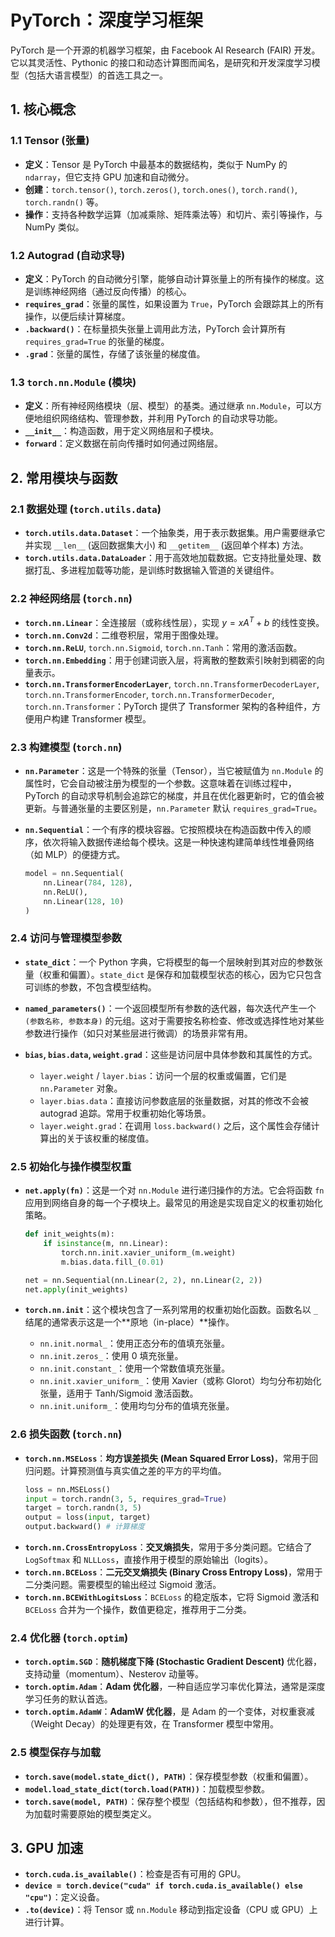 # PyTorch：深度学习框架

PyTorch 是一个开源的机器学习框架，由 Facebook AI Research (FAIR) 开发。它以其灵活性、Pythonic 的接口和动态计算图而闻名，是研究和开发深度学习模型（包括大语言模型）的首选工具之一。

## 1. 核心概念

### 1.1 Tensor (张量)

-   **定义**：Tensor 是 PyTorch 中最基本的数据结构，类似于 NumPy 的 `ndarray`，但它支持 GPU 加速和自动微分。
-   **创建**：`torch.tensor()`, `torch.zeros()`, `torch.ones()`, `torch.rand()`, `torch.randn()` 等。
-   **操作**：支持各种数学运算（加减乘除、矩阵乘法等）和切片、索引等操作，与 NumPy 类似。

### 1.2 Autograd (自动求导)

-   **定义**：PyTorch 的自动微分引擎，能够自动计算张量上的所有操作的梯度。这是训练神经网络（通过反向传播）的核心。
-   **`requires_grad`**：张量的属性，如果设置为 `True`，PyTorch 会跟踪其上的所有操作，以便后续计算梯度。
-   **`.backward()`**：在标量损失张量上调用此方法，PyTorch 会计算所有 `requires_grad=True` 的张量的梯度。
-   **`.grad`**：张量的属性，存储了该张量的梯度值。

### 1.3 `torch.nn.Module` (模块)

-   **定义**：所有神经网络模块（层、模型）的基类。通过继承 `nn.Module`，可以方便地组织网络结构、管理参数，并利用 PyTorch 的自动求导功能。
-   **`__init__`**：构造函数，用于定义网络层和子模块。
-   **`forward`**：定义数据在前向传播时如何通过网络层。

## 2. 常用模块与函数

### 2.1 数据处理 (`torch.utils.data`)

-   **`torch.utils.data.Dataset`**：一个抽象类，用于表示数据集。用户需要继承它并实现 `__len__` (返回数据集大小) 和 `__getitem__` (返回单个样本) 方法。
-   **`torch.utils.data.DataLoader`**：用于高效地加载数据。它支持批量处理、数据打乱、多进程加载等功能，是训练时数据输入管道的关键组件。

### 2.2 神经网络层 (`torch.nn`)

-   **`torch.nn.Linear`**：全连接层（或称线性层），实现 $y = xA^T + b$ 的线性变换。
-   **`torch.nn.Conv2d`**：二维卷积层，常用于图像处理。
-   **`torch.nn.ReLU`**, `torch.nn.Sigmoid`, `torch.nn.Tanh`：常用的激活函数。
-   **`torch.nn.Embedding`**：用于创建词嵌入层，将离散的整数索引映射到稠密的向量表示。
-   **`torch.nn.TransformerEncoderLayer`**, `torch.nn.TransformerDecoderLayer`, `torch.nn.TransformerEncoder`, `torch.nn.TransformerDecoder`, `torch.nn.Transformer`：PyTorch 提供了 Transformer 架构的各种组件，方便用户构建 Transformer 模型。

### 2.3 构建模型 (`torch.nn`)

-   **`nn.Parameter`**：这是一个特殊的张量（Tensor），当它被赋值为 `nn.Module` 的属性时，它会自动被注册为模型的一个参数。这意味着在训练过程中，PyTorch 的自动求导机制会追踪它的梯度，并且在优化器更新时，它的值会被更新。与普通张量的主要区别是，`nn.Parameter` 默认 `requires_grad=True`。

-   **`nn.Sequential`**：一个有序的模块容器。它按照模块在构造函数中传入的顺序，依次将输入数据传递给每个模块。这是一种快速构建简单线性堆叠网络（如 MLP）的便捷方式。
    ```python
    model = nn.Sequential(
        nn.Linear(784, 128),
        nn.ReLU(),
        nn.Linear(128, 10)
    )
    ```

### 2.4 访问与管理模型参数

-   **`state_dict`**：一个 Python 字典，它将模型的每一个层映射到其对应的参数张量（权重和偏置）。`state_dict` 是保存和加载模型状态的核心，因为它只包含可训练的参数，不包含模型结构。

-   **`named_parameters()`**：一个返回模型所有参数的迭代器，每次迭代产生一个 `(参数名称, 参数本身)` 的元组。这对于需要按名称检查、修改或选择性地对某些参数进行操作（如只对某些层进行微调）的场景非常有用。

-   **`bias`, `bias.data`, `weight.grad`**：这些是访问层中具体参数和其属性的方式。
    -   `layer.weight` / `layer.bias`：访问一个层的权重或偏置，它们是 `nn.Parameter` 对象。
    -   `layer.bias.data`：直接访问参数底层的张量数据，对其的修改不会被 autograd 追踪。常用于权重初始化等场景。
    -   `layer.weight.grad`：在调用 `loss.backward()` 之后，这个属性会存储计算出的关于该权重的梯度值。

### 2.5 初始化与操作模型权重

-   **`net.apply(fn)`**：这是一个对 `nn.Module` 进行递归操作的方法。它会将函数 `fn` 应用到网络自身的每一个子模块上。最常见的用途是实现自定义的权重初始化策略。
    ```python
    def init_weights(m):
        if isinstance(m, nn.Linear):
            torch.nn.init.xavier_uniform_(m.weight)
            m.bias.data.fill_(0.01)

    net = nn.Sequential(nn.Linear(2, 2), nn.Linear(2, 2))
    net.apply(init_weights)
    ```

-   **`torch.nn.init`**：这个模块包含了一系列常用的权重初始化函数。函数名以 `_` 结尾的通常表示这是一个**原地（in-place）**操作。
    -   `nn.init.normal_`：使用正态分布的值填充张量。
    -   `nn.init.zeros_`：使用 0 填充张量。
    -   `nn.init.constant_`：使用一个常数值填充张量。
    -   `nn.init.xavier_uniform_`：使用 Xavier（或称 Glorot）均匀分布初始化张量，适用于 Tanh/Sigmoid 激活函数。
    -   `nn.init.uniform_`：使用均匀分布的值填充张量。

### 2.6 损失函数 (`torch.nn`)

-   **`torch.nn.MSELoss`**：**均方误差损失 (Mean Squared Error Loss)**，常用于回归问题。计算预测值与真实值之差的平方的平均值。
    ```python
    loss = nn.MSELoss()
    input = torch.randn(3, 5, requires_grad=True)
    target = torch.randn(3, 5)
    output = loss(input, target)
    output.backward() # 计算梯度
    ```
-   **`torch.nn.CrossEntropyLoss`**：**交叉熵损失**，常用于多分类问题。它结合了 `LogSoftmax` 和 `NLLLoss`，直接作用于模型的原始输出（logits）。
-   **`torch.nn.BCELoss`**：**二元交叉熵损失 (Binary Cross Entropy Loss)**，常用于二分类问题。需要模型的输出经过 Sigmoid 激活。
-   **`torch.nn.BCEWithLogitsLoss`**：`BCELoss` 的稳定版本，它将 Sigmoid 激活和 `BCELoss` 合并为一个操作，数值更稳定，推荐用于二分类。

### 2.4 优化器 (`torch.optim`)

-   **`torch.optim.SGD`**：**随机梯度下降 (Stochastic Gradient Descent)** 优化器，支持动量（momentum）、Nesterov 动量等。
-   **`torch.optim.Adam`**：**Adam 优化器**，一种自适应学习率优化算法，通常是深度学习任务的默认首选。
-   **`torch.optim.AdamW`**：**AdamW 优化器**，是 Adam 的一个变体，对权重衰减（Weight Decay）的处理更有效，在 Transformer 模型中常用。

### 2.5 模型保存与加载

-   **`torch.save(model.state_dict(), PATH)`**：保存模型参数（权重和偏置）。
-   **`model.load_state_dict(torch.load(PATH))`**：加载模型参数。
-   **`torch.save(model, PATH)`**：保存整个模型（包括结构和参数），但不推荐，因为加载时需要原始的模型类定义。

## 3. GPU 加速

-   **`torch.cuda.is_available()`**：检查是否有可用的 GPU。
-   **`device = torch.device("cuda" if torch.cuda.is_available() else "cpu")`**：定义设备。
-   **`.to(device)`**：将 Tensor 或 `nn.Module` 移动到指定设备（CPU 或 GPU）上进行计算。

